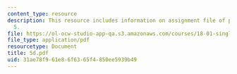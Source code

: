 ```yaml
---
content_type: resource
description: This resource includes information on assignment file of problem set
  5.
file: https://ol-ocw-studio-app-qa.s3.amazonaws.com/courses/18-01-single-variable-calculus-fall-2005/31ae78f961e86f6365f4850ee5939b49_5d.pdf
file_type: application/pdf
resourcetype: Document
title: 5d.pdf
uid: 31ae78f9-61e8-6f63-65f4-850ee5939b49
---
```

